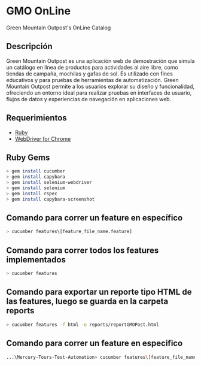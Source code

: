 # GMO OnLine
Green Mountain Outpost's OnLine Catalog

## Descripción
Green Mountain Outpost es una aplicación web de demostración que simula un catálogo en línea de productos para actividades al aire libre, como tiendas de campaña, mochilas y gafas de sol. 
Es utilizado con fines educativos y para pruebas de herramientas de automatización. 
Green Mountain Outpost permite a los usuarios explorar su diseño y funcionalidad, ofreciendo un entorno ideal para realizar pruebas en interfaces de usuario, flujos de datos y experiencias de navegación en aplicaciones web.

## Requerimientos

- [Ruby](https://rubyinstaller.org/downloads/)
- [WebDriver for Chrome](https://chromedriver.chromium.org/downloads)

## Ruby Gems

```bash
> gem install cucumber
> gem install capybara
> gem install selenium-webdriver
> gem install selenium
> gem install rspec
> gem install capybara-screenshot
```

## Comando para correr un feature en específico
```bash
> cucumber features\[feature_file_name.feature]
```

## Comando para correr todos los features implementados
```bash
> cucumber features
```

## Comando para exportar un reporte tipo HTML de las features, luego se guarda en la carpeta reports
```bash
> cucumber features -f html -o reports/reportGMOPost.html
```

## Comando para correr un feature en especifico
```bash
...\Mercury-Tours-Test-Automation> cucumber features\[feature_file_name.feature]
```
